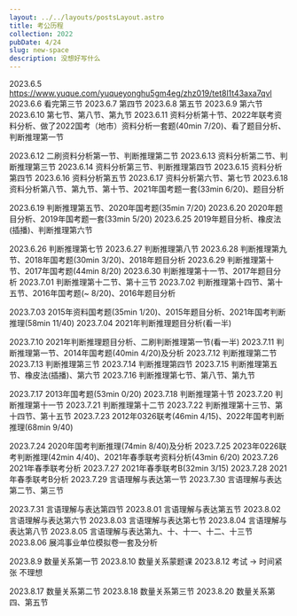 ```yaml
---
layout: ../../layouts/postsLayout.astro
title: 考公历程
collection: 2022
pubDate: 4/24
slug: new-space
description: 没想好写什么
---
```


2023.6.5 https://www.yuque.com/yuqueyonghu5gm4eg/zhz019/tet8l1t43axa7qvl
2023.6.6 看完第三节
2023.6.7 第四节
2023.6.8 第五节
2023.6.9 第六节
2023.6.10 第七节、第八节、第九节
2023.6.11 资料分析第十节、2022年联考资料分析、做了2022国考（地市）资料分析一套题(40min 7/20)、看了题目分析、判断推理第一节

2023.6.12 二刷资料分析第一节、判断推理第二节
2023.6.13 资料分析第二节、判断推理第三节
2023.6.14 资料分析第三节、判断推理第四节
2023.6.15 资料分析第四节
2023.6.16 资料分析第五节
2023.6.17 资料分析第六节、第七节
2023.6.18 资料分析第八节、第九节、第十节、2021年国考题一套(33min 6/20)、题目分析

2023.6.19 判断推理第五节、2020年国考题(35min 7/20)
2023.6.20 2020年题目分析、2019年国考题一套(33min 5/20)
2023.6.25 2019年题目分析、橡皮法(插播)、判断推理第六节

2023.6.26 判断推理第七节
2023.6.27 判断推理第八节
2023.6.28 判断推理第九节、2018年国考题(30min 3/20)、2018年题目分析
2023.6.29 判断推理第十节、2017年国考题(44min 8/20)
2023.6.30 判断推理第十一节、2017年题目分析
2023.7.01 判断推理第十二节、第十三节
2023.7.02 判断推理第十四节、第十五节、2016年国考题(~ 8/20)、2016年题目分析

2023.7.03 2015年资料国考题(35min 1/20)、2015年题目分析、2021年国考判断推理(58min 11/40)
2023.7.04 2021年判断推理题目分析(看一半)

2023.7.10 2021年判断推理题目分析、二刷判断推理第一节(看一半)
2023.7.11 判断推理第一节、2014年国考题(40min 4/20)及分析
2023.7.12 判断推理第二节
2023.7.13 判断推理第三节
2023.7.14 判断推理第四节
2023.7.15 判断推理第五节、橡皮法(插播)、第六节
2023.7.16 判断推理第七节、第八节、第九节

2023.7.17 2013年国考题(53min 0/20)
2023.7.18 判断推理第十节
2023.7.20 判断推理第十一节
2023.7.21 判断推理第十二节
2023.7.22 判断推理第十三节、第十四节、第十五节
2023.7.23 2012年0326联考(46min 4/15)、2022年国考判断推理(68min 9/40)

2023.7.24 2020年国考判断推理(74min 8/40)及分析
2023.7.25 2023年0226联考判断推理(42min 4/40)、2021年春季联考资料分析(43min 6/20)
2023.7.26 2021年春季联考分析
2023.7.27 2021年春季联考B(32min 3/15)
2023.7.28 2021年春季联考B分析
2023.7.29 言语理解与表达第一节
2023.7.30 言语理解与表达第二节、第三节

2023.7.31 言语理解与表达第四节
2023.8.01 言语理解与表达第五节
2023.8.02 言语理解与表达第六节
2023.8.03 言语理解与表达第七节
2023.8.04 言语理解与表达第八节
2023.8.05 言语理解与表达第九、十、十一、十二、十三节
2023.8.06 展鸿事业单位模拟卷一套及分析 

2023.8.9 数量关系第一节
2023.8.10 数量关系蒙题课
2023.8.12 考试 -> 时间紧张 不理想

2023.8.17 数量关系第二节
2023.8.18 数量关系第三节
2023.8.20 数量关系第四、第五节



